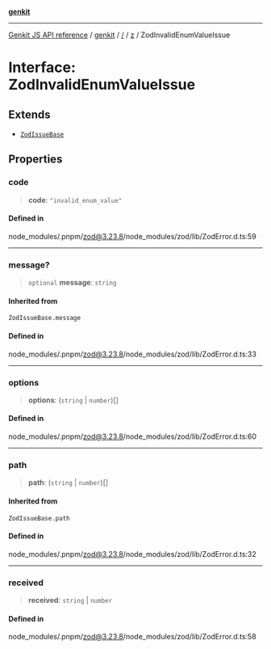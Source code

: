 [**genkit**](../../../README.md)

***

[Genkit JS API reference](../../../../README.md) / [genkit](../../../README.md) / [/](../../../README.md) / [z](../README.md) / ZodInvalidEnumValueIssue

# Interface: ZodInvalidEnumValueIssue

## Extends

- [`ZodIssueBase`](../type-aliases/ZodIssueBase.md)

## Properties

### code

> **code**: `"invalid_enum_value"`

#### Defined in

node\_modules/.pnpm/zod@3.23.8/node\_modules/zod/lib/ZodError.d.ts:59

***

### message?

> `optional` **message**: `string`

#### Inherited from

`ZodIssueBase.message`

#### Defined in

node\_modules/.pnpm/zod@3.23.8/node\_modules/zod/lib/ZodError.d.ts:33

***

### options

> **options**: (`string` \| `number`)[]

#### Defined in

node\_modules/.pnpm/zod@3.23.8/node\_modules/zod/lib/ZodError.d.ts:60

***

### path

> **path**: (`string` \| `number`)[]

#### Inherited from

`ZodIssueBase.path`

#### Defined in

node\_modules/.pnpm/zod@3.23.8/node\_modules/zod/lib/ZodError.d.ts:32

***

### received

> **received**: `string` \| `number`

#### Defined in

node\_modules/.pnpm/zod@3.23.8/node\_modules/zod/lib/ZodError.d.ts:58
